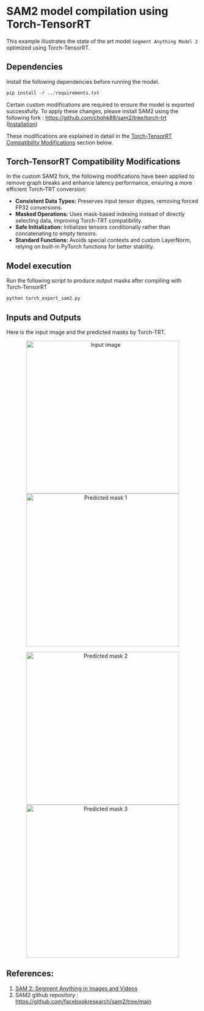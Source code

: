 # SAM2 model compilation using Torch-TensorRT

This example illustrates the state of the art model `Segment Anything Model 2` optimized using
Torch-TensorRT.

## Dependencies
Install the following dependencies before running the model.

```py
pip install -r ../requirements.txt
```

Certain custom modifications are required to ensure the model is exported successfully. To apply these changes, please install SAM2 using the following fork : https://github.com/chohk88/sam2/tree/torch-trt (<a href="https://github.com/chohk88/sam2/tree/torch-trt?tab=readme-ov-file#installation">Installation</a>)

These modifications are explained in detail in the [Torch-TensorRT Compatibility Modifications](#torch-tensorrt-compatibility-modifications) section below. 


## Torch-TensorRT Compatibility Modifications
In the custom SAM2 fork, the following modifications have been applied to remove graph breaks and enhance latency performance, ensuring a more efficient Torch-TRT conversion:

- **Consistent Data Types:** Preserves input tensor dtypes, removing forced FP32 conversions.
- **Masked Operations:** Uses mask-based indexing instead of directly selecting data, improving Torch-TRT compatibility.
- **Safe Initialization:** Initializes tensors conditionally rather than concatenating to empty tensors.
- **Standard Functions:** Avoids special contexts and custom LayerNorm, relying on built-in PyTorch functions for better stability.

## Model execution
Run the following script to produce output masks after compiling with Torch-TensorRT
```py
python torch_export_sam2.py
```

## Inputs and Outputs

Here is the input image and the predicted masks by Torch-TRT.

<p align="center">
  <img src="https://github.com/pytorch/TensorRT/blob/sam/examples/dynamo/sam/truck.jpg?raw=true" alt="Input image" width="400" height="400">
  <img src="https://github.com/pytorch/TensorRT/blob/sam/examples/dynamo/sam/Torch-TRT_output_mask_1.png?raw=true" alt="Predicted mask 1" width="400" height="400">
</p>
<p align="center">
  <img src="https://github.com/pytorch/TensorRT/blob/sam/examples/dynamo/sam/Torch-TRT_output_mask_2.png?raw=true" alt="Predicted mask 2" width="400" height="400">
  <img src="https://github.com/pytorch/TensorRT/blob/sam/examples/dynamo/sam/Torch-TRT_output_mask_3.png?raw=true" alt="Predicted mask 3" width="400" height="400">
</p>

## References:

1) <a href="https://arxiv.org/pdf/2408.00714">SAM 2: Segment Anything in Images and Videos </a>
2) SAM2 github repository : https://github.com/facebookresearch/sam2/tree/main


